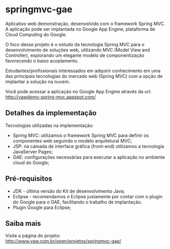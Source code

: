 springmvc-gae
===============

Aplicativo web demonstração, desenvolvido com o framework Spring MVC. A aplicação pode ser implantada no Google App Engine, plataforma de Cloud Computing do Google.

O foco desse projeto é o estudo da tecnologia Spring MVC para o desenvolvimento de soluções web, utilizando MVC (Model View and Controller), explorando um elegante modelo de componentização favorecendo o baixo acoplamento.

Estudantes/profissionais interessados em adquirir conhecimento em uma das principais tecnologias do mercado web (Spring MVC) com a opção de implantar a solução na nuvem.

Você pode acessar a aplicação no Google App Engine através da url: http://yawdemo-spring-mvc.appspot.com/

Detalhes da implementação
-------
Tecnologias utilizadas na implementação:
* Spring MVC: utilizamos o framework Spring MVC para definir os componentes web seguindo o modelo arquitetural MVC;
* JSP: na camada de interface gráfica (front-end) utilizamos a tecnologia JavaServer Pages;
* GAE: configurações necessárias para executar a aplicação no ambiente cloud do Google;

Pré-requisitos
-------
* JDK - última versão do Kit de desenvolvimento Java;
* Eclipse - recomendamos o Eclipse justamente por contar com o plugin do Google para o GAE, facilitando o trabalho de implantação.
* Plugin Google para Eclipse;

Saiba mais
-------
Visite a página do projeto:
http://www.yaw.com.br/open/projetos/springmvc-gae/
